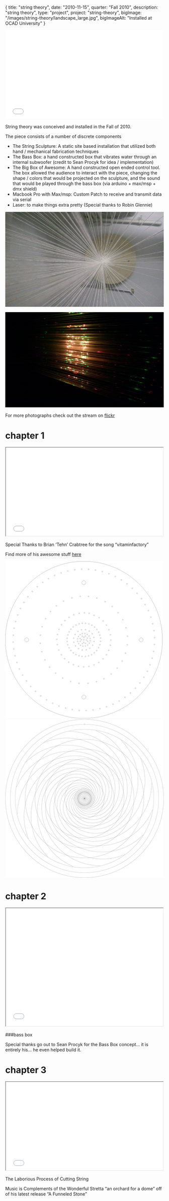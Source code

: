 {
  title: "string theory",
  date:  "2010-11-15",
  quarter: "Fall 2010",
  description: "string theory",
  type: "project",
  project: "string-theory",
  bigImage: "/images/string-theory/landscape_large.jpg",
  bigImageAlt: "Installed at OCAD University"
}
<div class="videoWrapper">
    <iframe src="//player.vimeo.com/video/17689397?title=0&amp;byline=0&amp;portrait=0&amp;color=8ebed1" width="500" height="281" frameborder="0" webkitallowfullscreen mozallowfullscreen allowfullscreen></iframe>
</div>

String theory was conceived and installed in the Fall of 2010.

The piece consists of a number of discrete components

* The String Sculpture: A static site based installation that utilized both hand / mechanical fabrication techniques
* The Bass Box: a hand constructed box that vibrates water through an internal subwoofer (credit to Sean Procyk for idea / implementation)
* The Big Box of Awesome: A hand constructed open ended control tool. The box allowed the audience to interact with the piece, changing the shape / colors that would be projected on the sculpture, and the sound that would be played through the bass box (via arduino + max/msp + dmx shield)
* Macbook Pro with Max/msp: Custom Patch to receive and transmit data via serial
* Laser: to make things extra pretty (Special thanks to Robin Glennie)

![a view from inside the sculpture](/images/string-theory/inside-sculpture.jpg)

![a 3d illusion caused by the laser](/images/string-theory/three-dee.jpg)

For more photographs check out the stream on [flickr](http://www.flickr.com/photos/54368887@N03/sets/72157625446054755)

# chapter 1
<div class="videoWrapper">
    <iframe src="//player.vimeo.com/video/17106260" width="500" height="281" webkitallowfullscreen mozallowfullscreen allowfullscreen></iframe>
</div>

Special Thanks to Brian ‘Tehn’ Crabtree for the song “vitaminfactory”

Find more of his awesome stuff [here](http://alphanerdproductions.com/nnnnnnnn.org)

![The CNC pattern](/images/string-theory/cnc-guide.jpg)
![the finbonacci pattern follow to place holes for cnc](/images/string-theory/fibonacci-sprial.jpg)

# chapter 2

<div class="videoWrapper">
    <iframe src="//player.vimeo.com/video/17389896" width="500" height="375" webkitallowfullscreen mozallowfullscreen allowfullscreen></iframe>
</div>

###bass box


Special thanks go out to Sean Procyk for the Bass Box concept… it is entirely his… he even helped build it.

# chapter 3

<div class="videoWrapper">
    <iframe src="//player.vimeo.com/video/17501148" width="500" height="281" webkitallowfullscreen mozallowfullscreen allowfullscreen></iframe>
</div>

The Laborious Process of Cutting String

Music is Complements of the Wonderful Stretta “an orchard for a dome” off of his latest release “A Funneled Stone”